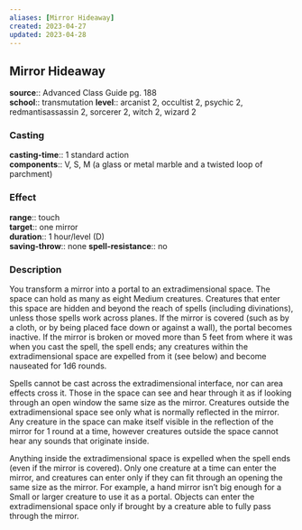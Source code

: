 ```yaml
---
aliases: [Mirror Hideaway]
created: 2023-04-27
updated: 2023-04-28
---
```


## Mirror Hideaway

**source**:: Advanced Class Guide pg. 188  
**school**:: transmutation
**level**:: arcanist 2, occultist 2, psychic 2, redmantisassassin 2, sorcerer 2, witch 2, wizard 2

### Casting

**casting-time**:: 1 standard action  
**components**:: V, S, M (a glass or metal marble and a twisted loop of parchment)

### Effect

**range**:: touch  
**target**:: one mirror  
**duration**:: 1 hour/level (D)  
**saving-throw**:: none
**spell-resistance**:: no

### Description

You transform a mirror into a portal to an extradimensional space. The space can hold as many as eight Medium creatures. Creatures that enter this space are hidden and beyond the reach of spells (including divinations), unless those spells work across planes. If the mirror is covered (such as by a cloth, or by being placed face down or against a wall), the portal becomes inactive. If the mirror is broken or moved more than 5 feet from where it was when you cast the spell, the spell ends; any creatures within the extradimensional space are expelled from it (see below) and become nauseated for 1d6 rounds.  
  
Spells cannot be cast across the extradimensional interface, nor can area effects cross it. Those in the space can see and hear through it as if looking through an open window the same size as the mirror. Creatures outside the extradimensional space see only what is normally reflected in the mirror. Any creature in the space can make itself visible in the reflection of the mirror for 1 round at a time, however creatures outside the space cannot hear any sounds that originate inside.  
  
Anything inside the extradimensional space is expelled when the spell ends (even if the mirror is covered). Only one creature at a time can enter the mirror, and creatures can enter only if they can fit through an opening the same size as the mirror. For example, a hand mirror isn’t big enough for a Small or larger creature to use it as a portal. Objects can enter the extradimensional space only if brought by a creature able to fully pass through the mirror.
